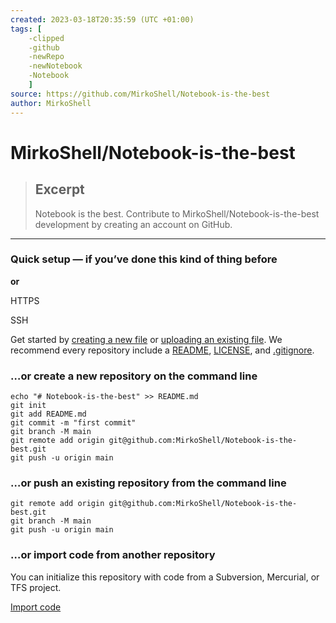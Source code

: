 ```yaml
---
created: 2023-03-18T20:35:59 (UTC +01:00)
tags: [
    -clipped
    -github
    -newRepo
    -newNotebook
    -Notebook
    ]
source: https://github.com/MirkoShell/Notebook-is-the-best
author: MirkoShell
---
```


# MirkoShell/Notebook-is-the-best

> ## Excerpt
> Notebook is the best. Contribute to MirkoShell/Notebook-is-the-best development by creating an account on GitHub.

---
### **Quick setup** — if you’ve done this kind of thing before

**or**

 HTTPS

 SSH

Get started by [creating a new file](https://github.com/MirkoShell/Notebook-is-the-best/new/main) or [uploading an existing file](https://github.com/MirkoShell/Notebook-is-the-best/upload). We recommend every repository include a [README](https://github.com/MirkoShell/Notebook-is-the-best/new/main?readme=1), [LICENSE](https://github.com/MirkoShell/Notebook-is-the-best/new/main?filename=LICENSE.md), and [.gitignore](https://github.com/MirkoShell/Notebook-is-the-best/new/main?filename=.gitignore).

### …or create a new repository on the command line

```
echo "# Notebook-is-the-best" >> README.md
git init
git add README.md
git commit -m "first commit"
git branch -M main
git remote add origin git@github.com:MirkoShell/Notebook-is-the-best.git
git push -u origin main
```

### …or push an existing repository from the command line

```
git remote add origin git@github.com:MirkoShell/Notebook-is-the-best.git
git branch -M main
git push -u origin main
```

### …or import code from another repository

You can initialize this repository with code from a Subversion, Mercurial, or TFS project.

[Import code](https://github.com/MirkoShell/Notebook-is-the-best/import)